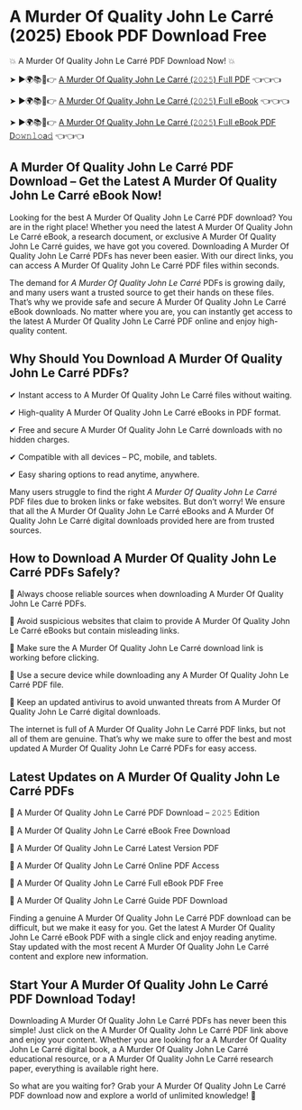 # A Murder Of Quality John Le Carré (2025) Ebook PDF Download Free

💥 A Murder Of Quality John Le Carré PDF Download Now! 💥

➤ ►🌍📚📱👉 [A Murder Of Quality John Le Carré (𝟸𝟶𝟸𝟻) F𝚞ll PDF](https://getpdf.xyz/a-murder-of-quality-john-le-carré) 👈👈👈


➤ ►🌍📚📱👉 [A Murder Of Quality John Le Carré (𝟸𝟶𝟸𝟻) F𝚞ll eBook](https://getpdf.xyz/a-murder-of-quality-john-le-carré) 👈👈👈


➤ ►🌍📚📱👉 [A Murder Of Quality John Le Carré (𝟸𝟶𝟸𝟻) F𝚞ll eBook PDF D𝚘𝚠𝚗𝚕𝚘a𝚍](https://getpdf.xyz/a-murder-of-quality-john-le-carré) 👈👈👈


## A Murder Of Quality John Le Carré PDF Download – Get the Latest A Murder Of Quality John Le Carré eBook Now!

Looking for the best A Murder Of Quality John Le Carré PDF download? You are in the right place! Whether you need the latest A Murder Of Quality John Le Carré eBook, a research document, or exclusive A Murder Of Quality John Le Carré guides, we have got you covered. Downloading A Murder Of Quality John Le Carré PDFs has never been easier. With our direct links, you can access A Murder Of Quality John Le Carré PDF files within seconds.

The demand for *A Murder Of Quality John Le Carré* PDFs is growing daily, and many users want a trusted source to get their hands on these files. That’s why we provide safe and secure A Murder Of Quality John Le Carré eBook downloads. No matter where you are, you can instantly get access to the latest A Murder Of Quality John Le Carré PDF online and enjoy high-quality content.

## Why Should You Download A Murder Of Quality John Le Carré PDFs?

✔ Instant access to A Murder Of Quality John Le Carré files without waiting.

✔ High-quality A Murder Of Quality John Le Carré eBooks in PDF format.

✔ Free and secure A Murder Of Quality John Le Carré downloads with no hidden charges.

✔ Compatible with all devices – PC, mobile, and tablets.

✔ Easy sharing options to read anytime, anywhere.

Many users struggle to find the right *A Murder Of Quality John Le Carré* PDF files due to broken links or fake websites. But don’t worry! We ensure that all the A Murder Of Quality John Le Carré eBooks and A Murder Of Quality John Le Carré digital downloads provided here are from trusted sources.

## How to Download A Murder Of Quality John Le Carré PDFs Safely?

📌 Always choose reliable sources when downloading A Murder Of Quality John Le Carré PDFs.

📌 Avoid suspicious websites that claim to provide A Murder Of Quality John Le Carré eBooks but contain misleading links.

📌 Make sure the A Murder Of Quality John Le Carré download link is working before clicking.

📌 Use a secure device while downloading any A Murder Of Quality John Le Carré PDF file.

📌 Keep an updated antivirus to avoid unwanted threats from A Murder Of Quality John Le Carré digital downloads.

The internet is full of A Murder Of Quality John Le Carré PDF links, but not all of them are genuine. That’s why we make sure to offer the best and most updated A Murder Of Quality John Le Carré PDFs for easy access.

## Latest Updates on A Murder Of Quality John Le Carré PDFs

🔹 A Murder Of Quality John Le Carré PDF Download – 𝟸𝟶𝟸𝟻 Edition

🔹 A Murder Of Quality John Le Carré eBook Free Download

🔹 A Murder Of Quality John Le Carré Latest Version PDF

🔹 A Murder Of Quality John Le Carré Online PDF Access

🔹 A Murder Of Quality John Le Carré Full eBook PDF Free

🔹 A Murder Of Quality John Le Carré Guide PDF Download

Finding a genuine A Murder Of Quality John Le Carré PDF download can be difficult, but we make it easy for you. Get the latest A Murder Of Quality John Le Carré eBook PDF with a single click and enjoy reading anytime. Stay updated with the most recent A Murder Of Quality John Le Carré content and explore new information.

## Start Your A Murder Of Quality John Le Carré PDF Download Today!

Downloading A Murder Of Quality John Le Carré PDFs has never been this simple! Just click on the A Murder Of Quality John Le Carré PDF link above and enjoy your content. Whether you are looking for a A Murder Of Quality John Le Carré digital book, a A Murder Of Quality John Le Carré educational resource, or a A Murder Of Quality John Le Carré research paper, everything is available right here.

So what are you waiting for? Grab your A Murder Of Quality John Le Carré PDF download now and explore a world of unlimited knowledge! 🚀